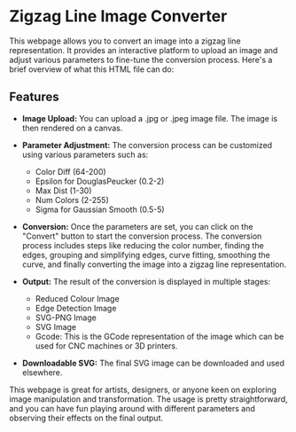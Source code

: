 # Zigzag Line Image Converter

This webpage allows you to convert an image into a zigzag line representation. It provides an interactive platform to upload an image and adjust various parameters to fine-tune the conversion process. Here's a brief overview of what this HTML file can do:

## Features

- **Image Upload:** You can upload a .jpg or .jpeg image file. The image is then rendered on a canvas.

- **Parameter Adjustment:** The conversion process can be customized using various parameters such as:
    - Color Diff (64-200)
    - Epsilon for DouglasPeucker (0.2-2)
    - Max Dist (1-30)
    - Num Colors (2-255)
    - Sigma for Gaussian Smooth (0.5-5)

- **Conversion:** Once the parameters are set, you can click on the "Convert" button to start the conversion process. The conversion process includes steps like reducing the color number, finding the edges, grouping and simplifying edges, curve fitting, smoothing the curve, and finally converting the image into a zigzag line representation.

- **Output:** The result of the conversion is displayed in multiple stages:
    - Reduced Colour Image
    - Edge Detection Image
    - SVG-PNG Image
    - SVG Image
    - Gcode: This is the GCode representation of the image which can be used for CNC machines or 3D printers.

- **Downloadable SVG:** The final SVG image can be downloaded and used elsewhere.

This webpage is great for artists, designers, or anyone keen on exploring image manipulation and transformation. The usage is pretty straightforward, and you can have fun playing around with different parameters and observing their effects on the final output.
